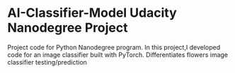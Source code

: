 # AI-Classifier-Model Udacity Nanodegree Project


Project code for Python Nanodegree program. In this project,I developed code for an image classifier built with PyTorch.
Differentiates flowers image classifier
testing/prediction
